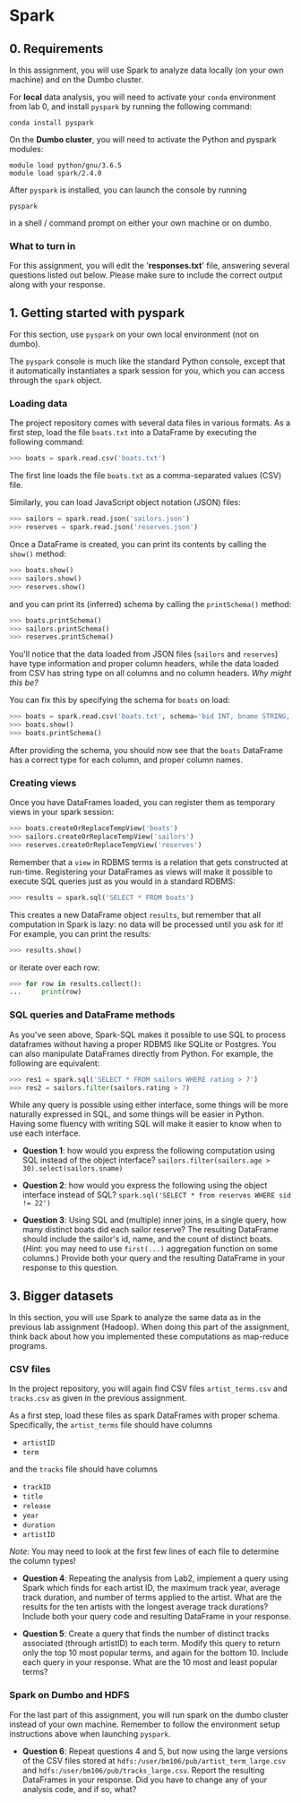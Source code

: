 # Spark


## 0. Requirements

In this assignment, you will use Spark to analyze data locally (on your own machine)
and on the Dumbo cluster.

For <b>local</b> data analysis, you will need to activate your `conda` environment from lab
0, and install `pyspark` by running the following command:

```
conda install pyspark
```

On the <b>Dumbo cluster</b>, you will need to activate the Python and pyspark modules:
```
module load python/gnu/3.6.5
module load spark/2.4.0
```

After `pyspark` is installed, you can launch the console by running
```
pyspark
```
in a shell / command prompt on either your own machine or on dumbo.


### What to turn in

For this assignment, you will edit the '<b>responses.txt</b>' file, answering several questions listed
out below. Please make sure to include the correct output along with your response.


## 1. Getting started with pyspark

For this section, use `pyspark` on your own local environment (not on dumbo).

The `pyspark` console is much like the standard Python console, except that it
automatically instantiates a spark session for you, which you can access through the
`spark` object.


### Loading data
The project repository comes with several data files in various formats.  As a first
step, load the file `boats.txt` into a DataFrame by executing the following command:

```python
>>> boats = spark.read.csv('boats.txt')
```
The first line loads the file `boats.txt` as a comma-separated values (CSV) file.

Similarly, you can load JavaScript object notation (JSON) files:

```python
>>> sailors = spark.read.json('sailors.json')
>>> reserves = spark.read.json('reserves.json')
```

Once a DataFrame is created, you can print its contents by calling the `show()`
method:
```python
>>> boats.show()
>>> sailors.show()
>>> reserves.show()
```
and you can print its (inferred) schema by calling the `printSchema()` method:
```python
>>> boats.printSchema()
>>> sailors.printSchema()
>>> reserves.printSchema()
```

You'll notice that the data loaded from JSON files (`sailors` and `reserves`) have
type information and proper column headers, while the data loaded from CSV has
string type on all columns and no column headers.  *Why might this be?*

You can fix this by specifying the schema for `boats` on load:
```python
>>> boats = spark.read.csv('boats.txt', schema='bid INT, bname STRING, color STRING')
>>> boats.show()
>>> boats.printSchema()
```
After providing the schema, you should now see that the `boats` DataFrame has a
correct type for each column, and proper column names.


### Creating views

Once you have DataFrames loaded, you can register them as temporary views in your
spark session:
```python
>>> boats.createOrReplaceTempView('boats')
>>> sailors.createOrReplaceTempView('sailors')
>>> reserves.createOrReplaceTempView('reserves')
```
Remember that a `view` in RDBMS terms is a relation that gets constructed at
run-time.
Registering your DataFrames as views will make it possible to execute SQL queries just as you would in a standard RDBMS:
```python
>>> results = spark.sql('SELECT * FROM boats')
```
This creates a new DataFrame object `results`, but remember that all computation in
Spark is lazy: no data will be processed until you ask for it!  For example, you can
print the results:
```python
>>> results.show()
```
or iterate over each row:
```python
>>> for row in results.collect():
...     print(row)
```

### SQL queries and DataFrame methods

As you've seen above, Spark-SQL makes it possible to use SQL to process dataframes without having a proper RDBMS like SQLite or Postgres.
You can also manipulate DataFrames directly from Python.  For example, the following are equivalent:
```python
>>> res1 = spark.sql('SELECT * FROM sailors WHERE rating > 7')
>>> res2 = sailors.filter(sailors.rating > 7)
```
While any query is possible using either interface, some things will be more naturally expressed in SQL, and some things will be easier in Python.
Having some fluency with writing SQL will make it easier to know when to use each interface.


- **Question 1**: how would you express the following computation using SQL instead
  of the object interface?  `sailors.filter(sailors.age > 30).select(sailors.sname)`

- **Question 2**: how would you express the following using the object interface
  instead of SQL?  `spark.sql('SELECT * from reserves WHERE sid != 22')`

- **Question 3**: Using SQL and (multiple) inner joins, in a single query, how many
  distinct boats did each sailor reserve?  The resulting DataFrame should include
  the sailor's id, name, and the count of distinct boats.  (*Hint*: you may need to use `first(...)` aggregation function on some columns.)  Provide both your query and the resulting DataFrame in your response to this question.



## 3. Bigger datasets

In this section, you will use Spark to analyze the same data as in the previous lab assignment (Hadoop).
When doing this part of the assignment, think back about how you implemented these computations as map-reduce programs.


### CSV files

In the project repository, you will again find CSV files `artist_terms.csv` and
`tracks.csv` as given in the previous assignment.

As a first step, load these files as spark DataFrames with proper schema.
Specifically, the `artist_terms` file should have columns

- `artistID`
- `term`

and the `tracks` file should have columns

- `trackID`
- `title`
- `release`
- `year`
- `duration`
- `artistID`

*Note*: You may need to look at the first few lines of each file to determine the column types!


- **Question 4**: Repeating the analysis from Lab2, implement a query using Spark
  which finds for each artist ID, the maximum track year, average track duration, and
  number of terms applied to the artist.  What are the results for the ten artists
  with the longest average track durations?  Include both your query code and
  resulting DataFrame in your response.

- **Question 5**: Create a query that finds the number of distinct tracks associated
  (through artistID) to each term.  Modify this query to return only the top 10 most popular terms, and again for the bottom 10.  Include each query in your response.  What are the 10 most and least popular terms?

### Spark on Dumbo and HDFS

For the last part of this assignment, you will run spark on the dumbo cluster instead
of your own machine.  Remember to follow the environment setup instructions above
when launching `pyspark`.

- **Question 6**: Repeat questions 4 and 5, but now using the large versions of the
  CSV files stored at `hdfs:/user/bm106/pub/artist_term_large.csv` and
  `hdfs:/user/bm106/pub/tracks_large.csv`.  Report the resulting DataFrames in your
  response.  Did you have to change any of your analysis code, and if so, what?
